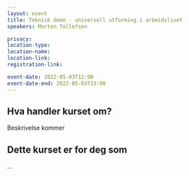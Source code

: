 ```yaml
---
layout: event
title: Teknisk demo - universell utforming i arbeidslivet
speakers: Morten Tollefsen

privacy:
location-type:
location-name:
location-link:
registration-link:

event-date: 2022-05-03T12:00
event-date-end: 2022-05-03T13:00
---
```

## Hva handler kurset om?
Beskrivelse kommer

## Dette kurset er for deg som
...
